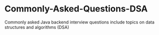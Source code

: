 # Commonly-Asked-Questions-DSA
Commonly asked Java backend interview questions include topics on data structures and algorithms (DSA)
